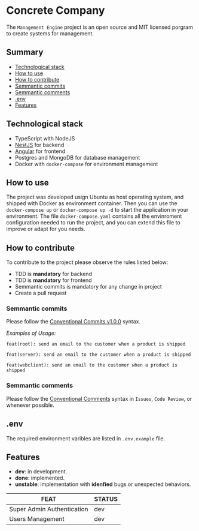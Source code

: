# Concrete Company

The `Management Engine` project is an open source and MIT licensed porgram to create systems for management.

## Summary

* [Technological stack](https://github.com/FullstackLine/ManagementEngine?tab=readme-ov-file#technological-stack)
* [How to use](https://github.com/FullstackLine/ManagementEngine?tab=readme-ov-file#how-to-use)
* [How to contribute](https://github.com/FullstackLine/ManagementEngine?tab=readme-ov-file#how-to-contribute)
* [Semmantic commits](https://github.com/FullstackLine/ManagementEngine?tab=readme-ov-file#semmantic-commits)
* [Semmantic comments](https://github.com/FullstackLine/ManagementEngine?tab=readme-ov-file#semmantic-comments)
* [.env](https://github.com/FullstackLine/ManagementEngine?tab=readme-ov-file#env)
* [Features](https://github.com/FullstackLine/ManagementEngine?tab=readme-ov-file#features)

## Technological stack

- TypeScript with NodeJS
- [NestJS](https://github.com/nestjs/nest) for backend
- [Angular](https://github.com/angular/angular) for frontend
- Postgres and MongoDB for database management
- Docker with `docker-compose` for environment management

## How to use

The project was developed usign Ubuntu as host operating system, and shipped with Docker as environment container. Then you can use the `docker-compose up` or `docker-compose up -d` to start the application in your environment. The file `docker-compose.yaml` contains all the envinroment configuration needed to run the project, and you can extend this file to improve or adapt for you needs.

## How to contribute

To contribute to the project please observe the rules listed below:
- TDD is **mandatory** for backend
- TDD is **mandatory** for frontend
- Semmantic commits is mandatory for any change in project
- Create a pull request

### Semmantic commits

Please follow the [Conventional Commits v1.0.0](https://www.conventionalcommits.org/en/v1.0.0/) syntax.

*Examples of Usage:*

`feat(root): send an email to the customer when a product is shipped`

`feat(server): send an email to the customer when a product is shipped`

`feat(webclient): send an email to the customer when a product is shipped`

### Semmantic comments

Please follow the [Conventional Comments](https://conventionalcomments.org/) syntax in `Issues`, `Code Review`, or whenever possible.

## .env

The required environment varibles are listed in `.env.example` file.

## Features

- **dev**: in development.
- **done**: implemented.
- **unstable**: implementation with **idenfied** bugs or unexpected behaviors.

| FEAT | STATUS |
| ---- | ------ |
| Super Admin Authentication | dev |
| Users Management | dev |